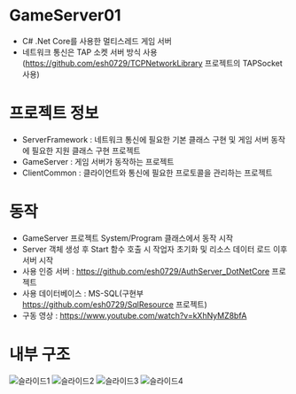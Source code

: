 # GameServer01
- C# .Net Core를 사용한 멀티스레드 게임 서버  
- 네트워크 통신은 TAP 소켓 서버 방식 사용(https://github.com/esh0729/TCPNetworkLibrary 프로젝트의 TAPSocket 사용)  

# 프로젝트 정보
- ServerFramework : 네트워크 통신에 필요한 기본 클래스 구현 및 게임 서버 동작에 필요한 지원 클래스 구현 프로젝트
- GameServer : 게임 서버가 동작하는 프로젝트  
- ClientCommon : 클라이언트와 통신에 필요한 프로토콜을 관리하는 프로젝트  

# 동작
- GameServer 프로젝트 System/Program 클래스에서 동작 시작
- Server 객체 생성 후 Start 함수 호출 시 작업자 초기화 및 리소스 데이터 로드 이후 서버 시작
- 사용 인증 서버 : https://github.com/esh0729/AuthServer_DotNetCore 프로젝트
- 사용 데이터베이스  : MS-SQL(구현부 https://github.com/esh0729/SqlResource 프로젝트)
- 구동 영상 : https://www.youtube.com/watch?v=kXhNyMZ8bfA

# 내부 구조
![슬라이드1](https://user-images.githubusercontent.com/100393621/204239249-468d504b-a909-46cb-a911-5b80b80f9694.PNG)
![슬라이드2](https://user-images.githubusercontent.com/100393621/204239255-1ae55f1a-978d-4a86-a967-1870fbe1a443.PNG)
![슬라이드3](https://user-images.githubusercontent.com/100393621/204239258-3528b684-43f6-44b0-81af-5dd4391d850f.PNG)
![슬라이드4](https://user-images.githubusercontent.com/100393621/204774244-854c17c3-8139-4b94-9d06-0b9c5f75d260.png)
